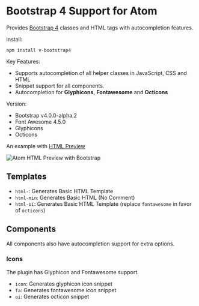 # Bootstrap 4 Support for Atom

Provides [Bootstrap 4][1] classes and HTML tags with autocompletion features.

Install:
```ssh
apm install v-bootstrap4
```

Key Features:

  - Supports autocompletion of all helper classes in JavaScript, CSS and HTML
  - Snippet support for all components.
  - Autocompletion for **Glyphicons**, **Fontawesome** and **Octicons**

Version:
  - Bootstrap v4.0.0-alpha.2
  - Font Awesome 4.5.0
  - Glyphicons
  - Octicons

An example with [HTML Preview][2]

![Atom HTML Preview with Bootstrap](https://dl.dropboxusercontent.com/u/20947008/webbox/atom/atom-bootstrap-3.gif)

## Templates

  - `html-`: Generates Basic HTML Template
  - `html-min`: Generates Basic HTML (No Comment)
  - `html-oi`: Generates Basic HTML Template (replace `fontawesome` in favor of `octicons`)

## Components

All components also have autocompletion support for extra options.

### Icons

The plugin has Glyphicon and Fontawesome support.

  - `icon`: Generates glyphicon icon snippet
  - `fa`: Generates fontawesome icon snippet
  - `oi`: Generates octicon snippet

[1]: hhttp://v4-alpha.getbootstrap.com/
[2]: http://atom.io/packages/atom-html-preview
